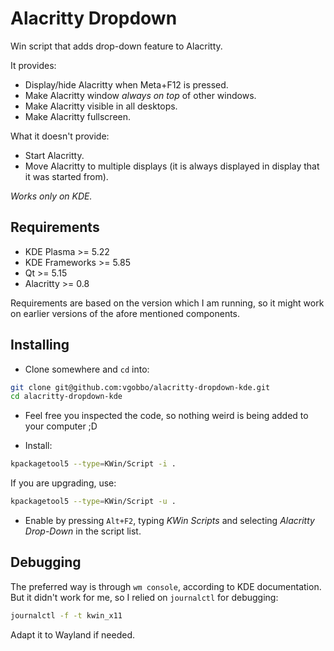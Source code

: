 # Alacritty Dropdown
Win script that adds drop-down feature to Alacritty.

It provides:
- Display/hide Alacritty when Meta+F12 is pressed.
- Make Alacritty window _always on top_ of other windows.
- Make Alacritty visible in all desktops.
- Make Alacritty fullscreen.

What it doesn't provide:
- Start Alacritty.
- Move Alacritty to multiple displays (it is always displayed in display that it was started from).

*Works only on KDE.*

## Requirements
- KDE Plasma >= 5.22
- KDE Frameworks >= 5.85
- Qt >= 5.15
- Alacritty >= 0.8

Requirements are based on the version which I am running, so it might work on earlier versions of the afore mentioned components.

## Installing
- Clone somewhere and `cd` into:
```bash
git clone git@github.com:vgobbo/alacritty-dropdown-kde.git
cd alacritty-dropdown-kde
```

- Feel free you inspected the code, so nothing weird is being added to your computer ;D

- Install:
```bash
kpackagetool5 --type=KWin/Script -i .
```

If you are upgrading, use:
```bash
kpackagetool5 --type=KWin/Script -u .
```

- Enable by pressing `Alt+F2`, typing _KWin Scripts_ and selecting _Alacritty Drop-Down_ in the script list.

## Debugging
The preferred way is through `wm console`, according to KDE documentation. But it didn't work for me, so I relied on `journalctl` for debugging:
```bash
journalctl -f -t kwin_x11
```

Adapt it to Wayland if needed.
